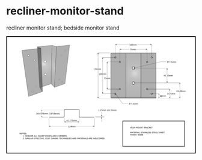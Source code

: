 # recliner-monitor-stand
recliner monitor stand; bedside monitor stand

![unistrut compatible vesa mount](./vesa_bracket/vesa_bracket.png)